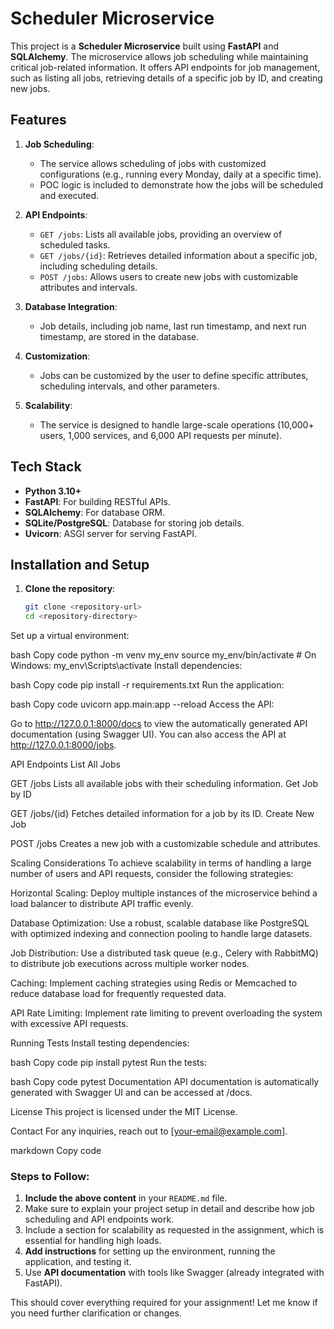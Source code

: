 # Scheduler Microservice

This project is a **Scheduler Microservice** built using **FastAPI** and **SQLAlchemy**. The microservice allows job scheduling while maintaining critical job-related information. It offers API endpoints for job management, such as listing all jobs, retrieving details of a specific job by ID, and creating new jobs.

## Features

1. **Job Scheduling**: 
   - The service allows scheduling of jobs with customized configurations (e.g., running every Monday, daily at a specific time).
   - POC logic is included to demonstrate how the jobs will be scheduled and executed.

2. **API Endpoints**:
   - `GET /jobs`: Lists all available jobs, providing an overview of scheduled tasks.
   - `GET /jobs/{id}`: Retrieves detailed information about a specific job, including scheduling details.
   - `POST /jobs`: Allows users to create new jobs with customizable attributes and intervals.

3. **Database Integration**: 
   - Job details, including job name, last run timestamp, and next run timestamp, are stored in the database.

4. **Customization**: 
   - Jobs can be customized by the user to define specific attributes, scheduling intervals, and other parameters.

5. **Scalability**: 
   - The service is designed to handle large-scale operations (10,000+ users, 1,000 services, and 6,000 API requests per minute).

## Tech Stack

- **Python 3.10+**
- **FastAPI**: For building RESTful APIs.
- **SQLAlchemy**: For database ORM.
- **SQLite/PostgreSQL**: Database for storing job details.
- **Uvicorn**: ASGI server for serving FastAPI.

## Installation and Setup

1. **Clone the repository**:
   ```bash
   git clone <repository-url>
   cd <repository-directory>
Set up a virtual environment:

bash
Copy code
python -m venv my_env
source my_env/bin/activate  # On Windows: my_env\Scripts\activate
Install dependencies:

bash
Copy code
pip install -r requirements.txt
Run the application:

bash
Copy code
uvicorn app.main:app --reload
Access the API:

Go to http://127.0.0.1:8000/docs to view the automatically generated API documentation (using Swagger UI).
You can also access the API at http://127.0.0.1:8000/jobs.


API Endpoints
List All Jobs

GET /jobs
Lists all available jobs with their scheduling information.
Get Job by ID

GET /jobs/{id}
Fetches detailed information for a job by its ID.
Create New Job

POST /jobs
Creates a new job with a customizable schedule and attributes.

Scaling Considerations
To achieve scalability in terms of handling a large number of users and API requests, consider the following strategies:

Horizontal Scaling: Deploy multiple instances of the microservice behind a load balancer to distribute API traffic evenly.

Database Optimization: Use a robust, scalable database like PostgreSQL with optimized indexing and connection pooling to handle large datasets.

Job Distribution: Use a distributed task queue (e.g., Celery with RabbitMQ) to distribute job executions across multiple worker nodes.

Caching: Implement caching strategies using Redis or Memcached to reduce database load for frequently requested data.

API Rate Limiting: Implement rate limiting to prevent overloading the system with excessive API requests.

Running Tests
Install testing dependencies:

bash
Copy code
pip install pytest
Run the tests:

bash
Copy code
pytest
Documentation
API documentation is automatically generated with Swagger UI and can be accessed at /docs.

License
This project is licensed under the MIT License.

Contact
For any inquiries, reach out to [your-email@example.com].

markdown
Copy code

### Steps to Follow:
1. **Include the above content** in your `README.md` file.
2. Make sure to explain your project setup in detail and describe how job scheduling and API endpoints work.
3. Include a section for scalability as requested in the assignment, which is essential for handling high loads.
4. **Add instructions** for setting up the environment, running the application, and testing it.
5. Use **API documentation** with tools like Swagger (already integrated with FastAPI).

This should cover everything required for your assignment! Let me know if you need further clarification or changes.
